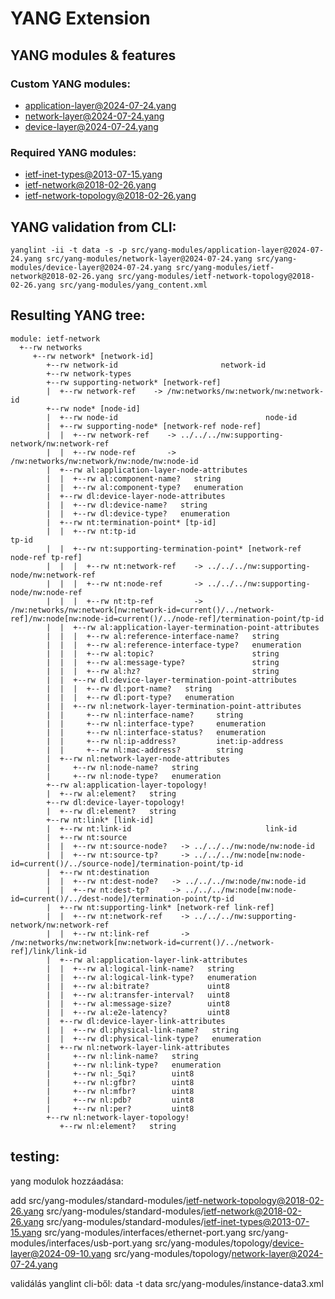 # YANG Extension

## YANG modules & features

### Custom YANG modules:
 - application-layer@2024-07-24.yang
 - network-layer@2024-07-24.yang
 - device-layer@2024-07-24.yang

### Required YANG modules:
 - ietf-inet-types@2013-07-15.yang
 - ietf-network@2018-02-26.yang
 - ietf-network-topology@2018-02-26.yang

## YANG validation from CLI:
```
yanglint -ii -t data -s -p src/yang-modules/application-layer@2024-07-24.yang src/yang-modules/network-layer@2024-07-24.yang src/yang-modules/device-layer@2024-07-24.yang src/yang-modules/ietf-network@2018-02-26.yang src/yang-modules/ietf-network-topology@2018-02-26.yang src/yang-modules/yang_content.xml
```

## Resulting YANG tree:
```
module: ietf-network
  +--rw networks
     +--rw network* [network-id]
        +--rw network-id                       network-id
        +--rw network-types
        +--rw supporting-network* [network-ref]
        |  +--rw network-ref    -> /nw:networks/nw:network/nw:network-id
        +--rw node* [node-id]
        |  +--rw node-id                                 node-id
        |  +--rw supporting-node* [network-ref node-ref]
        |  |  +--rw network-ref    -> ../../../nw:supporting-network/nw:network-ref
        |  |  +--rw node-ref       -> /nw:networks/nw:network/nw:node/nw:node-id
        |  +--rw al:application-layer-node-attributes
        |  |  +--rw al:component-name?   string
        |  |  +--rw al:component-type?   enumeration
        |  +--rw dl:device-layer-node-attributes
        |  |  +--rw dl:device-name?   string
        |  |  +--rw dl:device-type?   enumeration
        |  +--rw nt:termination-point* [tp-id]
        |  |  +--rw nt:tp-id                                             tp-id
        |  |  +--rw nt:supporting-termination-point* [network-ref node-ref tp-ref]
        |  |  |  +--rw nt:network-ref    -> ../../../nw:supporting-node/nw:network-ref
        |  |  |  +--rw nt:node-ref       -> ../../../nw:supporting-node/nw:node-ref
        |  |  |  +--rw nt:tp-ref         -> /nw:networks/nw:network[nw:network-id=current()/../network-ref]/nw:node[nw:node-id=current()/../node-ref]/termination-point/tp-id
        |  |  +--rw al:application-layer-termination-point-attributes
        |  |  |  +--rw al:reference-interface-name?   string
        |  |  |  +--rw al:reference-interface-type?   enumeration
        |  |  |  +--rw al:topic?                      string
        |  |  |  +--rw al:message-type?               string
        |  |  |  +--rw al:hz?                         string
        |  |  +--rw dl:device-layer-termination-point-attributes
        |  |  |  +--rw dl:port-name?   string
        |  |  |  +--rw dl:port-type?   enumeration
        |  |  +--rw nl:network-layer-termination-point-attributes
        |  |     +--rw nl:interface-name?     string
        |  |     +--rw nl:interface-type?     enumeration
        |  |     +--rw nl:interface-status?   enumeration
        |  |     +--rw nl:ip-address?         inet:ip-address
        |  |     +--rw nl:mac-address?        string
        |  +--rw nl:network-layer-node-attributes
        |     +--rw nl:node-name?   string
        |     +--rw nl:node-type?   enumeration
        +--rw al:application-layer-topology!
        |  +--rw al:element?   string
        +--rw dl:device-layer-topology!
        |  +--rw dl:element?   string
        +--rw nt:link* [link-id]
        |  +--rw nt:link-id                              link-id
        |  +--rw nt:source
        |  |  +--rw nt:source-node?   -> ../../../nw:node/nw:node-id
        |  |  +--rw nt:source-tp?     -> ../../../nw:node[nw:node-id=current()/../source-node]/termination-point/tp-id
        |  +--rw nt:destination
        |  |  +--rw nt:dest-node?   -> ../../../nw:node/nw:node-id
        |  |  +--rw nt:dest-tp?     -> ../../../nw:node[nw:node-id=current()/../dest-node]/termination-point/tp-id
        |  +--rw nt:supporting-link* [network-ref link-ref]
        |  |  +--rw nt:network-ref    -> ../../../nw:supporting-network/nw:network-ref
        |  |  +--rw nt:link-ref       -> /nw:networks/nw:network[nw:network-id=current()/../network-ref]/link/link-id
        |  +--rw al:application-layer-link-attributes
        |  |  +--rw al:logical-link-name?   string
        |  |  +--rw al:logical-link-type?   enumeration
        |  |  +--rw al:bitrate?             uint8
        |  |  +--rw al:transfer-interval?   uint8
        |  |  +--rw al:message-size?        uint8
        |  |  +--rw al:e2e-latency?         uint8
        |  +--rw dl:device-layer-link-attributes
        |  |  +--rw dl:physical-link-name?   string
        |  |  +--rw dl:physical-link-type?   enumeration
        |  +--rw nl:network-layer-link-attributes
        |     +--rw nl:link-name?   string
        |     +--rw nl:link-type?   enumeration
        |     +--rw nl:_5qi?        uint8
        |     +--rw nl:gfbr?        uint8
        |     +--rw nl:mfbr?        uint8
        |     +--rw nl:pdb?         uint8
        |     +--rw nl:per?         uint8
        +--rw nl:network-layer-topology!
           +--rw nl:element?   string
```

## testing:

yang modulok hozzáadása:

add src/yang-modules/standard-modules/ietf-network-topology@2018-02-26.yang src/yang-modules/standard-modules/ietf-network@2018-02-26.yang src/yang-modules/standard-modules/ietf-inet-types@2013-07-15.yang src/yang-modules/interfaces/ethernet-port.yang src/yang-modules/interfaces/usb-port.yang src/yang-modules/topology/device-layer@2024-09-10.yang src/yang-modules/topology/network-layer@2024-07-24.yang

validálás yanglint cli-ből:  data -t data src/yang-modules/instance-data3.xml 